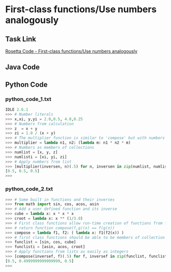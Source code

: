 # First-class functions/Use numbers analogously

## Task Link
[Rosetta Code - First-class functions/Use numbers analogously](https://rosettacode.org/wiki/First-class_functions/Use_numbers_analogously)

## Java Code
## Python Code
### python_code_1.txt
```python
IDLE 2.6.1      
>>> # Number literals
>>> x,xi, y,yi = 2.0,0.5, 4.0,0.25
>>> # Numbers from calculation
>>> z  = x + y
>>> zi = 1.0 / (x + y)
>>> # The multiplier function is similar to 'compose' but with numbers
>>> multiplier = lambda n1, n2: (lambda m: n1 * n2 * m)
>>> # Numbers as members of collections
>>> numlist = [x, y, z]
>>> numlisti = [xi, yi, zi]
>>> # Apply numbers from list
>>> [multiplier(inversen, n)(.5) for n, inversen in zip(numlist, numlisti)]
[0.5, 0.5, 0.5]
>>>

```

### python_code_2.txt
```python
>>> # Some built in functions and their inverses
>>> from math import sin, cos, acos, asin
>>> # Add a user defined function and its inverse
>>> cube = lambda x: x * x * x
>>> croot = lambda x: x ** (1/3.0)
>>> # First class functions allow run-time creation of functions from functions
>>> # return function compose(f,g)(x) == f(g(x))
>>> compose = lambda f1, f2: ( lambda x: f1(f2(x)) )
>>> # first class functions should be able to be members of collection types
>>> funclist = [sin, cos, cube]
>>> funclisti = [asin, acos, croot]
>>> # Apply functions from lists as easily as integers
>>> [compose(inversef, f)(.5) for f, inversef in zip(funclist, funclisti)]
[0.5, 0.4999999999999999, 0.5]
>>>

```

